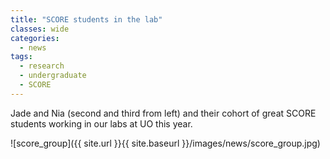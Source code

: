 ```yaml
---
title: "SCORE students in the lab"
classes: wide
categories:
  - news
tags:
  - research
  - undergraduate
  - SCORE
---
```


Jade and Nia (second and third from left) and their cohort of great SCORE students working in our labs at UO this year.

![score_group]({{ site.url }}{{ site.baseurl }}/images/news/score_group.jpg)
